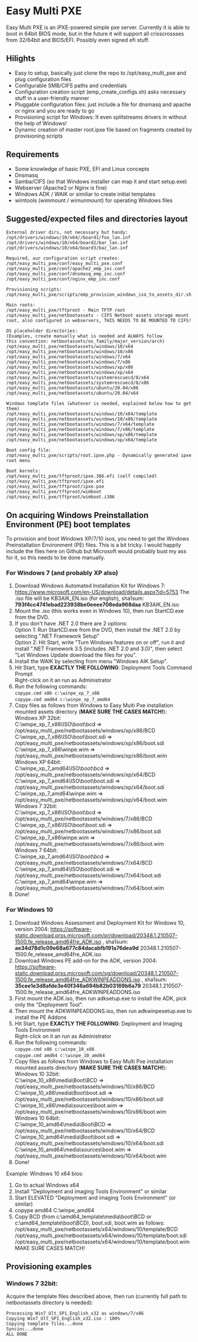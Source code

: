# Easy Multi PXE

Easy Multi PXE is an iPXE-powered simple pxe server. Currently it is able to boot in 64bit BIOS mode, but in the future it will support all crisscrossses from 32/64bit and BIOS/EFI. Possibly even signed efi stuff.

## Hilights

* Easy to setup, basically just clone the repo to /opt/easy_multi_pxe and plug configuration files
* Configurable SMB/CIFS paths and credentials
* Configuration creation script (emp_create_configs.sh) asks necessary stuff in a user-friendly manner
* Pluggable configuration files: just include a file for dnsmasq and apache or nginx and you are ready to go
* Provisioning script for Windows: It even splitstreams drivers in without the help of Windows!
* Dynamic creation of master root.ipxe file based on fragments created by provisioning scripts

## Requirements

* Some knowledge of basic PXE, EFI and Linux concepts
* Dnsmasq
* Samba/CIFS (so that Windows installer can map it and start setup.exe)
* Webserver (Apache2 or Nginx is fine)
* Windows ADK / WAIK or similiar to create initial templates
* wimtools (wimmount / wimunmount) for operating Windows files

## Suggested/expected files and directories layout

```
External driver dirs, not necessary but handy:
/opt/drivers/windows/10/x64//board1/foo_lan.inf
/opt/drivers/windows/10/x64/board2/bar_lan.inf
/opt/drivers/windows/10/x64/board3/baz_lan.inf

Required, our configuration script creates:
/opt/easy_multi_pxe/conf/easy_multi_pxe.conf
/opt/easy_multi_pxe/conf/apache2_emp_inc.conf
/opt/easy_multi_pxe/conf/dnsmasq_emp_inc.conf
/opt/easy_multi_pxe/conf/nginx_emp_inc.conf

Provisioning scripts:
/opt/easy_multi_pxe/scripts/emp_provision_windows_iso_to_assets_dir.sh

Main roots:
/opt/easy_multi_pxe/tftproot - Main TFTP root
/opt/easy_multi_pxe/netbootassets - CIFS Netboot assets storage mount root, also configured in webservers, THIS NEEDS TO BE MOUNTED TO CIFS!

OS placeholder directories:
(Examples, create manually what is needed and ALWAYS follow
this convention: netbootassets/os_family/major_version/arch)
/opt/easy_multi_pxe/netbootassets/windows/10/x64
/opt/easy_multi_pxe/netbootassets/windows/10/x86
/opt/easy_multi_pxe/netbootassets/windows/7/x64
/opt/easy_multi_pxe/netbootassets/windows/7/x86
/opt/easy_multi_pxe/netbootassets/windows/xp/x86
/opt/easy_multi_pxe/netbootassets/windows/xp/x64
/opt/easy_multi_pxe/netbootassets/systemrescuecd/8/x64
/opt/easy_multi_pxe/netbootassets/systemrescuecd/8/x86
/opt/easy_multi_pxe/netbootassets/ubuntu/20.04/x86
/opt/easy_multi_pxe/netbootassets/ubuntu/20.04/x64

Windows template files (whatever is needed, explained below how to get them)
/opt/easy_multi_pxe/netbootassets/windows/10/x64/template
/opt/easy_multi_pxe/netbootassets/windows/10/x86/template
/opt/easy_multi_pxe/netbootassets/windows/7/x64/template
/opt/easy_multi_pxe/netbootassets/windows/7/x86/template
/opt/easy_multi_pxe/netbootassets/windows/xp/x86/template
/opt/easy_multi_pxe/netbootassets/windows/xp/x64/template

Boot config file:
/opt/easy_multi_pxe/scripts/root.ipxe.php - Dynamically generated ipxe root menu

Boot kernels:
/opt/easy_multi_pxe/tftproot/ipxe.386.efi (self compiled)
/opt/easy_multi_pxe/tftproot/ipxe.efi
/opt/easy_multi_pxe/tftproot/ipxe.pxe
/opt/easy_multi_pxe/tftproot/wimboot
/opt/easy_multi_pxe/tftproot/wimboot.i386
```

## On acquiring Windows Preinstallation Environment (PE) boot templates
To provision and boot Windows XP/7/10 isos, you need to get the Windows Preinstallation Environment (PE) files. This is a bit tricky. I would happily include the files here on Github but Microsoft would probably bust my ass for it, so this needs to be done manually.

### For Windows 7 (and probably XP also)
1. Download Windows Automated Installation Kit for Windows 7: https://www.microsoft.com/en-US/download/details.aspx?id=5753
The .iso file will be KB3AIK_EN.iso (for english), sha1sum:  
**793f4cc4741ebad223938be0eeee708eda968daa**  KB3AIK_EN.iso
2. Mount the .iso (this works even in Windows 10), then run StartCD.exe from the DVD.
3. If you don't have .NET 2.0 there are 2 options:  
Option 1: Run StartCD.exe from the DVD, then install the .NET 2.0 by selecting ".NET Framework Setup"  
Option 2: Hit Start, write "Turn Windows features on or off", run it and install ".NET Framework 3.5 (includes .NET 2.0 and 3.0)", then select "Let Windows Update download the files for you".
4. Install the WAIK by selecting from menu "Windows AIK Setup".
5. Hit Start, type **EXACTLY THE FOLLOWING**: Deployment Tools Command Prompt  
Right-click on it an run as Administrator
6. Run the following commands:  
```copype.cmd x86 c:\winpe_xp_7_x86```  
```copype.cmd amd64 c:\winpe_xp_7_amd64```
7. Copy files as follows from Windows to Easy Multi Pxe installation mounted assets directory (**MAKE SURE THE CASES MATCH!**):  
Windows XP 32bit:  
C:\winpe_xp_7_x86\ISO\boot\bcd => /opt/easy_multi_pxe/netbootassets/windows/xp/x86/BCD  
C:\winpe_xp_7_x86\ISO\boot\boot.sdi => /opt/easy_multi_pxe/netbootassets/windows/xp/x86/boot.sdi  
C:\winpe_xp_7_x86\winpe.wim => /opt/easy_multi_pxe/netbootassets/windows/xp/x86/boot.wim  
Windows XP 64bit:  
C:\winpe_xp_7_amd64\ISO\boot\bcd => /opt/easy_multi_pxe/netbootassets/windows/xp/x64/BCD  
C:\winpe_xp_7_amd64\ISO\boot\boot.sdi => /opt/easy_multi_pxe/netbootassets/windows/xp/x64/boot.sdi  
C:\winpe_xp_7_amd64\winpe.wim => /opt/easy_multi_pxe/netbootassets/windows/xp/x64/boot.wim  
Windows 7 32bit:  
C:\winpe_xp_7_x86\ISO\boot\bcd => /opt/easy_multi_pxe/netbootassets/windows/7/x86/BCD  
C:\winpe_xp_7_x86\ISO\boot\boot.sdi => /opt/easy_multi_pxe/netbootassets/windows/7/x86/boot.sdi  
C:\winpe_xp_7_x86\winpe.wim => /opt/easy_multi_pxe/netbootassets/windows/7/x86/boot.wim  
Windows 7 64bit:  
C:\winpe_xp_7_amd64\ISO\boot\bcd => /opt/easy_multi_pxe/netbootassets/windows/7/x64/BCD  
C:\winpe_xp_7_amd64\ISO\boot\boot.sdi => /opt/easy_multi_pxe/netbootassets/windows/7/x64/boot.sdi  
C:\winpe_xp_7_amd64\winpe.wim => /opt/easy_multi_pxe/netbootassets/windows/7/x64/boot.wim  
8. Done!

### For Windows 10
1. Download Windows Assessment and Deployment Kit for Windows 10, version 2004: https://software-static.download.prss.microsoft.com/pr/download/20348.1.210507-1500.fe_release_amd64fre_ADK.iso , sha1sum:  
**ae34d78d1c09e68a677c84dacabfb191a76dea9d**  20348.1.210507-1500.fe_release_amd64fre_ADK.iso
2. Download Windows PE add-on for the ADK, version 2004: https://software-static.download.prss.microsoft.com/sg/download/20348.1.210507-1500.fe_release_amd64fre_ADKWINPEADDONS.iso , sha1sum:  
**35cee1e3d8afde3e40f346a694b82b03169b6a79**  20348.1.210507-1500.fe_release_amd64fre_ADKWINPEADDONS.iso
3. First mount the ADK.iso, then run adksetup.exe to install the ADK, pick only the "Deployment Tool".
4. Then mount the ADKWINPEADDONS.iso, then run adkwinpesetup.exe to install the PE Addons
5. Hit Start, type **EXACTLY THE FOLLOWING**: Deployment and Imaging Tools Environment  
Right-click on it an run as Administrator
6. Run the following commands:  
```copype.cmd x86 c:\winpe_10_x86```  
```copype.cmd amd64 c:\winpe_10_amd64```
7. Copy files as follows from Windows to Easy Multi Pxe installation mounted assets directory (**MAKE SURE THE CASES MATCH!**):  
Windows 10 32bit:  
C:\winpe_10_x86\media\Boot\BCD => /opt/easy_multi_pxe/netbootassets/windows/10/x86/BCD  
C:\winpe_10_x86\media\Boot\boot.sdi => /opt/easy_multi_pxe/netbootassets/windows/10/x86/boot.sdi  
C:\winpe_10_x86\media\sources\boot.wim => /opt/easy_multi_pxe/netbootassets/windows/10/x86/boot.wim  
Windows 10 64bit:  
C:\winpe_10_amd64\media\Boot\BCD => /opt/easy_multi_pxe/netbootassets/windows/10/x64/BCD  
C:\winpe_10_amd64\media\Boot\boot.sdi => /opt/easy_multi_pxe/netbootassets/windows/10/x64/boot.sdi  
C:\winpe_10_amd64\media\sources\boot.wim => /opt/easy_multi_pxe/netbootassets/windows/10/x64/boot.wim  
8. Done!

Example: Windows 10 x64 bios:
1. Go to actual Windows x64
2. Install "Deployment and imaging Tools Environment" or similar
3. Start ELEVATED "Deployment and imaging Tools Environment" (or similar)
4. copype amd64 C:\winpe_amd64
5. Copy BCD (from c:\amd64_template\media\boot\BCD or c:\amd64_template\boot\BCD), boot.sdi, boot.wim as follows:
/opt/easy_multi_pxe/netbootassets/x64/windows/10/template/BCD
/opt/easy_multi_pxe/netbootassets/x64/windows/10/template/boot.sdi
/opt/easy_multi_pxe/netbootassets/x64/windows/10/template/boot.wim
MAKE SURE CASES MATCH!

## Provisioning examples

### Windows 7 32bit:
Acquire the template files described above, then run (currently full path to netbootassets directory is needed):
```root@gw:/opt/easy_multi_pxe# ./scripts/emp_provision_windows_iso_to_assets_dir.sh /opt/isos_ro/win7/Win7_Ult_SP1_English_x32.iso /opt/easy_multi_pxe/netbootassets/windows/7/x86
Processing Win7_Ult_SP1_English_x32 as windows/7/x86
Copying Win7_Ult_SP1_English_x32.iso : 100%
Copying template files...done
Syncinc...done
ALL DONE
```
